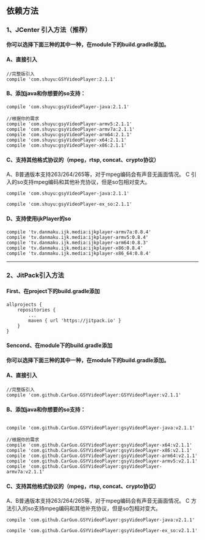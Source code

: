 ## 依赖方法

### 1、JCenter 引入方法（推荐）

**你可以选择下面三种的其中一种，在module下的build.gradle添加。**

#### A、直接引入
```
//完整版引入
compile 'com.shuyu:GSYVideoPlayer:2.1.1'

```

#### B、添加java和你想要的so支持：

```
compile 'com.shuyu:gsyVideoPlayer-java:2.1.1'

//根据你的需求
compile 'com.shuyu:gsyVideoPlayer-armv5:2.1.1'
compile 'com.shuyu:gsyVideoPlayer-armv7a:2.1.1'
compile 'com.shuyu:gsyVideoPlayer-arm64:2.1.1'
compile 'com.shuyu:gsyVideoPlayer-x64:2.1.1'
compile 'com.shuyu:gsyVideoPlayer-x86:2.1.1'

```

#### C、支持其他格式协议的（mpeg，rtsp, concat、crypto协议）

A、B普通版本支持263/264/265等，对于mpeg编码会有声音无画面情况。
C 引入的so支持mpeg编码和其他补充协议，但是so包相对变大。
 
```
compile 'com.shuyu:gsyVideoPlayer-java:2.1.1' 

compile 'com.shuyu:gsyVideoPlayer-ex_so:2.1.1' 

```

#### D、支持使用ijkPlayer的so

```
compile 'tv.danmaku.ijk.media:ijkplayer-armv7a:0.8.4'
compile 'tv.danmaku.ijk.media:ijkplayer-armv5:0.8.4'
compile 'tv.danmaku.ijk.media:ijkplayer-arm64:0.8.3'
compile 'tv.danmaku.ijk.media:ijkplayer-x86:0.8.4'
compile 'tv.danmaku.ijk.media:ijkplayer-x86_64:0.8.4'
```

--------------------------------------------------------------------------------

### 2、JitPack引入方法

#### First、在project下的build.gradle添加
```
allprojects {
	repositories {
		...
		maven { url 'https://jitpack.io' }
	}
}
```

#### Sencond、在module下的build.gradle添加

**你可以选择下面三种的其中一种，在module下的build.gradle添加。**

#### A、直接引入
```
//完整版引入
compile 'com.github.CarGuo.GSYVideoPlayer:GSYVideoPlayer:v2.1.1'

```

#### B、添加java和你想要的so支持：

```

compile 'com.github.CarGuo.GSYVideoPlayer:gsyVideoPlayer-java:v2.1.1'

//根据你的需求
compile 'com.github.CarGuo.GSYVideoPlayer:gsyVideoPlayer-x64:v2.1.1'
compile 'com.github.CarGuo.GSYVideoPlayer:gsyVideoPlayer-x86:v2.1.1'
compile 'com.github.CarGuo.GSYVideoPlayer:gsyVideoPlayer-arm64:v2.1.1'
compile 'com.github.CarGuo.GSYVideoPlayer:gsyVideoPlayer-armv5:v2.1.1'
compile 'com.github.CarGuo.GSYVideoPlayer:gsyVideoPlayer-armv7a:v2.1.1'

```

#### C、支持其他格式协议的（mpeg，rtsp, concat、crypto协议）

A、B普通版本支持263/264/265等，对于mpeg编码会有声音无画面情况。
C 方法引入的so支持mpeg编码和其他补充协议，但是so包相对变大。
 
```
compile 'com.github.CarGuo.GSYVideoPlayer:gsyVideoPlayer-java:v2.1.1'

compile 'com.github.CarGuo.GSYVideoPlayer:gsyVideoPlayer-ex_so:v2.1.1'

```
